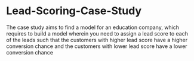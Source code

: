 # Lead-Scoring-Case-Study
The case study aims to find a model for an education company, which requires to build a model wherein you need to assign a lead score to each of the leads such that the customers with higher lead score have a higher conversion chance and the customers with lower lead score have a lower conversion chance
